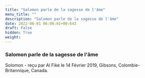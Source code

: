 ```yaml
---
title: "Salomon parle de la sagesse de l'âme"
menu_title: ""
description: "Salomon parle de la sagesse de l'âme"
date: 2022-06-01 06:00:01+00:643
draft: False
hidden: True
weight:
---
```

### Salomon parle de la sagesse de l'âme

Solomon - reçu par Al Fike le 14 Février 2019, Gibsons, Colombie-Britannique, Canada.



